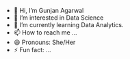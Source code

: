 - 👋 Hi, I’m Gunjan Agarwal
- 👀 I’m interested in Data Science
- 🌱 I’m currently learning  Data Analytics.
- 📫 How to reach me ...
- 😄 Pronouns: She/Her
- ⚡ Fun fact: ...

<!---
gunjanagr/gunjanagr is a ✨ special ✨ repository because its `README.md` (this file) appears on your GitHub profile.
You can click the Preview link to take a look at your changes.
--->
